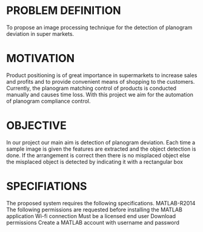 # PROBLEM DEFINITION

To propose an image processing technique for the          detection of planogram deviation in super markets.


# MOTIVATION


Product positioning is of great importance in supermarkets
to increase sales and profits and to provide convenient
means of shopping to the customers. Currently,
the planogram matching control of products is conducted
manually and causes time loss. With this project we aim for
the automation of planogram compliance control.


# OBJECTIVE

In our project our main aim is detection of planogram deviation. Each time a sample image is given the features are extracted and the object detection is done. If the arrangement is correct then there is no misplaced object else the misplaced object is detected by indicating it with a rectangular box


# SPECIFIATIONS

The proposed system requires the following specifications.
MATLAB-R2014
The following permissions are requested before installing the MATLAB application
Wi-fi connection
Must be a licensed end user
Download permissions
Create a MATLAB account with username and password

